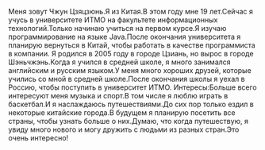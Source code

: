 Меня зовут Чжун Цзяцзюнь.Я из Китая.В этом году мне 19 лет.Сейчас я учусь в университете ИТМО на факультете информационных технологий.Только начинаю учиться на первом курсе.Я изучаю программирование на языке Java.После окончания университета я планирую вернуться в Китай, чтобы работать в качестве программиста в компании.
Я родился в 2005 году в городе Цзиань, но вырос в городе Шэньчжэнь.Когда я учился в средней школе, я много занимался английским и русским языком.У меня много хороших друзей, которые учились со мной в средней школе.После окончания школы я уехал в Россию, чтобы поступить в университет ИТМО.
Интересы:Больше всего интересуют меня музыка и спорт.В том числе я люблю играть в баскетбал.И я наслаждаюсь путешествиями.До сих пор только ездил в некоторые китайские города.В будущем я планирую посетить все страны, чтобы узнать больше о них.Думаю, что когда путешествую, я увиду много нового и могу дружить с людьми из разных стран.Это очень интересно!